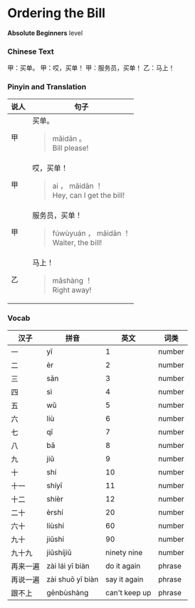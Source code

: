 # Ordering the Bill
**Absolute Beginners** level
### Chinese Text
甲：买单。
甲：哎，买单！
甲：服务员，买单！
乙：马上！

### Pinyin and Translation
|说人|句子|
|----|----|
|甲|买单。<blockquote>mǎidān 。<br />Bill please!</blockquote>|
|甲|哎，买单！<blockquote>ai ， mǎidān ！<br />Hey, can I get the bill!</blockquote>|
|甲|服务员，买单！<blockquote>fúwùyuán ， mǎidān ！<br />Waiter, the bill!</blockquote>|
|乙|马上！<blockquote>mǎshàng ！<br />Right away!</blockquote>|
### Vocab
|汉子|拼音|英文|词类|
|----|----|----|----|
|一|yī|1|number|
|二|èr|2|number|
|三|sān|3|number|
|四|sì|4|number|
|五|wǔ|5|number|
|六|liù|6|number|
|七|qī|7|number|
|八|bā|8|number|
|九|jiǔ|9|number|
|十|shí|10|number|
|十一|shíyī|11|number|
|十二|shíèr|12|number|
|二十|èrshí|20|number|
|六十|liùshí|60|number|
|九十|jiǔshí|90|number|
|九十九|jiǔshíjiǔ|ninety nine|number|
|再来一遍|zài lái yī biàn|do it again|phrase|
|再说一遍|zài shuō yī biàn|say it again|phrase|
|跟不上|gēnbùshàng|can't keep up|phrase|